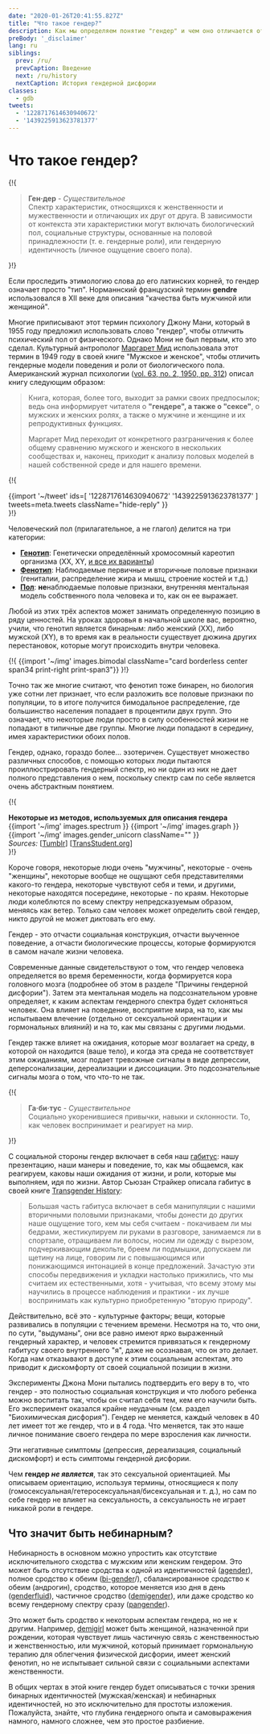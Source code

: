 ```yaml
---
date: "2020-01-26T20:41:55.827Z"
title: "Что такое гендер?"
description: Как мы определяем понятие "гендер" и чем оно отличается от понятия "пол"?
preBody: '_disclaimer'
lang: ru
siblings:
  prev: /ru/
  prevCaption: Введение
  next: /ru/history
  nextCaption: История гендерной дисфории
classes:
  - gdb
tweets:
  - '1228717614630940672'
  - '1439225913623781377'
---
```


# Что такое гендер?

{!{
<div class="gutter">
  <blockquote>
    <strong>Ген·дер</strong> - <em>Существительное</em><br>
    Спектр характеристик, относящихся к женственности и мужественности и отличающих их друг от друга. В зависимости от контекста эти характеристики могут включать биологический пол, социальные структуры, основанные на половой принадлежности (т. е. гендерные роли), или гендерную идентичность (личное ощущение своего пола).
  </blockquote>
</div>
}!}

Если проследить этимологию слова до его латинских корней, то гендер означает просто "тип". Норманнский французский термин **gendre** использовался в XII веке для описания "качества быть мужчиной или женщиной".

Многие приписывают этот термин психологу Джону Мани, который в 1955 году предложил использовать слово "гендер", чтобы отличить психический пол от физического. Однако Мони не был первым, кто это сделал. Культурный антрополог [Маргарет Мид](https://en.wikipedia.org/wiki/Margaret_Mead) использовала этот термин в 1949 году в своей книге "Мужское и женское", чтобы отличить гендерные модели поведения и роли от биологического пола. Американский журнал психологии ([vol. 63, no. 2, 1950, pp. 312](https://www.jstor.org/stable/1418948)) описал книгу следующим образом:

> Книга, которая, более того, выходит за рамки своих предпосылок; ведь она информирует читателя о **"гендере", а также о "сексе"**, о мужских и женских ролях, а также о мужчине и женщине и их репродуктивных функциях.
>
> Маргарет Мид переходит от конкретного разграничения к более общему сравнению мужского и женского в нескольких сообществах и, наконец, приходит к анализу половых моделей в нашей собственной среде и для нашего времени.
> 
{!{
<div class="gutter">
  {{import '~/tweet' ids=[
    '1228717614630940672'
    '1439225913623781377'
  ] tweets=meta.tweets className="hide-reply" }}
</div>
}!}

Человеческий пол (прилагательное, а не глагол) делится на три категории:

- **[Генотип](https://en.wikipedia.org/wiki/Genotype)**: Генетически определённый хромосомный кареотип организма (XX, XY, [и все их варианты](https://twitter.com/sciencevet2/status/1035250518870900737?lang=en))
- **[Фенотип](https://en.wikipedia.org/wiki/Phenotype)**: Наблюдаемые первичные и вторичные половые признаки (гениталии, распределение жира и мышц, строение костей и т.д.)
- **[Пол](https://en.wikipedia.org/wiki/Gender)**: **не**наблюдаемые половые признаки, внутренняя ментальная модель собственного пола человека и то, как он ее выражает.

Любой из этих трёх аспектов может занимать определенную позицию в ряду ценностей. На уроках здоровья в начальной школе вас, вероятно, учили, что генотип является бинарным: либо женский (XX), либо мужской (XY), в то время как в реальности существует дюжина других перестановок, которые могут происходить внутри человека.

{!{ {{import '~/img' images.bimodal className="card borderless center span34 print-right print-span3"}} }!}

Точно так же многие считают, что фенотип тоже бинарен, но биология уже сотни лет признает, что если разложить все половые признаки по популяции, то в итоге получится бимодальное распределение, где большинство населения попадает в процентили двух групп. Это означает, что некоторые люди просто в силу особенностей жизни не попадают в типичные две группы. Многие люди попадают в середину, имея характеристики обоих полов.

Гендер, однако, гораздо более... эзотеричен. Существует множество различных способов, с помощью которых люди пытаются проиллюстрировать гендерный спектр, но ни один из них не дает полного представления о нем, поскольку спектр сам по себе является очень абстрактным понятием.

{!{
<div class="">
  <div class="card">
    <div class="card-header"><strong>Некоторые из методов, используемых для описания гендера</strong></div>
    <div class="card-body flex flex-row">
      {{import '~/img' images.spectrum }}
      {{import '~/img' images.graph }}
      {{import '~/img' images.gender_unicorn className="" }}
    </div>
    <div class="card-body">
      <em>Sources:</em>
      [<a href="https://bahamutzero.tumblr.com/post/56838411871/gender-a-visual-guide-when-most-people-think-of">Tumblr</a>]
      [<a href="http://www.transstudent.org/gender">TransStudent.org</a>]
    </div>
  </div>
</div>
}!}

Короче говоря, некоторые люди очень "мужчины", некоторые - очень "женщины", некоторые вообще не ощущают себя представителями какого-то гендера, некоторые чувствуют себя и теми, и другими, некоторые находятся посередине, некоторые - по краям. Некоторые люди колеблются по всему спектру непредсказуемым образом, меняясь как ветер. Только сам человек может определить свой гендер, никто другой не может диктовать его ему.

Гендер - это отчасти социальная конструкция, отчасти выученное поведение, а отчасти биологические процессы, которые формируются в самом начале жизни человека.

Современные данные свидетельствуют о том, что гендер человека определяется во время беременности, когда формируется кора головного мозга (подробнее об этом в разделе "Причины гендерной дисфории"). Затем эта ментальная модель на подсознательном уровне определяет, к каким аспектам гендерного спектра будет склоняться человек. Она влияет на поведение, восприятие мира, на то, как мы испытываем влечение (отдельно от сексуальной ориентации и гормональных влияний) и на то, как мы связаны с другими людьми.

Гендер также влияет на ожидания, которые мозг возлагает на среду, в которой он находится (ваше тело), и когда эта среда не соответствует этим ожиданиям, мозг подает тревожные сигналы в виде депрессии, деперсонализации, дереализации и диссоциации. Это подсознательные сигналы мозга о том, что что-то не так.

{!{
<div class="gutter"><blockquote>
  <strong>Га·би·тус</strong> - <em>Существительное</em><br>
  Социально укоренившиеся привычки, навыки и склонности. То, как человек воспринимает и реагирует на мир.
</blockquote></div>
}!}

С социальной стороны гендер включает в себя наш [габитус](https://en.wikipedia.org/wiki/Habitus_ (социология)): нашу презентацию, наши манеры и поведение, то, как мы общаемся, как реагируем, каковы наши ожидания от жизни, и роли, которые мы выполняем, идя по жизни. Автор Сьюзан Страйкер описала габитус в своей книге [Transgender History](https://smile.amazon.com/Transgender-History-second-Todays-Revolution/dp/158005689X):

> Большая часть габитуса включает в себя манипуляции с нашими вторичными половыми признаками, чтобы донести до других наше ощущение того, кем мы себя считаем - покачиваем ли мы бедрами, жестикулируем ли руками в разговоре, занимаемся ли в спортзале, отращиваем ли волосы, носим ли одежду с вырезом, подчеркивающим декольте, бреем ли подмышки, допускаем ли щетину на лице, говорим ли с повышающимся или понижающимся интонацией в конце предложений. Зачастую эти способы передвижения и укладки настолько прижились, что мы считаем их естественными, хотя - учитывая, что всему этому мы научились в процессе наблюдения и практики - их лучше воспринимать как культурно приобретенную "вторую природу".

Действительно, всё это - культурные факторы; вещи, которые развивались в популяции с течением времени. Несмотря на то, что они, по сути, "выдуманы", они все равно имеют ярко выраженный гендерный характер, и человек стремится привязаться к гендерному габитусу своего внутреннего "я", даже не осознавая, что он это делает. Когда нам отказывают в доступе к этим социальным аспектам, это приводит к дискомфорту от своей социальной позиции в жизни.

Эксперименты Джона Мони пытались подтвердить его веру в то, что гендер - это полностью социальная конструкция и что любого ребенка можно воспитать так, чтобы он считал себя тем, кем его научили быть. Его эксперимент оказался крайне неудачным (см. раздел "Биохимическая дисфория"). Гендер не меняется, каждый человек в 40 лет имеет тот же гендер, что и в 4 года. Что меняется, так это наше личное понимание своего гендера по мере взросления как личности.

Эти негативные симптомы (депрессия, дереализация, социальный дискомфорт) и есть симптомы гендерной дисфории.

Чем **гендер *не является***, так это сексуальной ориентацией. Мы описываем ориентацию, используя термины, относящиеся к полу (гомосексуальная/гетеросексуальная/бисексуальная и т. д.), но сам по себе гендер не влияет на сексуальность, а сексуальность не играет никакой роли в гендере.

## Что значит быть небинарным?

Небинарность в основном можно упростить как отсутствие исключительного сходства с мужским или женским гендером. Это может быть отсутствие сродства к одной из идентичностей ([agender](https://gender.wikia.org/wiki/Agender)), полное сродство к обеим ([bi-gender](https://gender.wikia.org/wiki/Bigender)/), сбалансированное сродство к обеим (андрогин), сродство, которое меняется изо дня в день ([genderfluid](https://gender.wikia.org/wiki/Genderfluid)), частичное сродство ([demigender](https://gender.wikia.org/wiki/Demigender)), или даже сродство ко всему гендерному спектру сразу ([pangender](https://gender.wikia.org/wiki/Pangender)).

Это может быть сродство к некоторым аспектам гендера, но не к другим. Например, [demigirl](https://gender.wikia.org/wiki/Demigirl) может быть женщиной, назначенной при рождении, которая чувствует лишь частичную связь с женственностью и женственностью, или мужчиной, который принимает гормональную терапию для облегчения физической дисфории, имеет женский фенотип, но не испытывает сильной связи с социальными аспектами женственности.

В общих чертах в этой книге гендер будет описываться с точки зрения бинарных идентичностей (мужская/женская) и небинарных идентичностей, но это исключительно для простоты изложения. Пожалуйста, знайте, что глубина гендерного опыта и самовыражения намного, намного сложнее, чем это простое разбиение.
